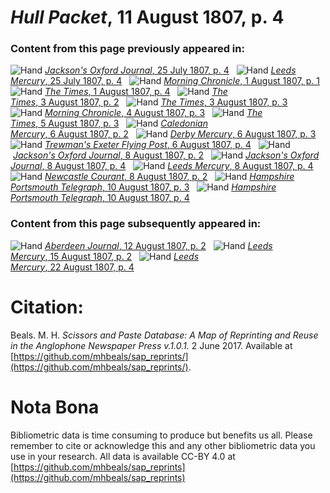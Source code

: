 # *Hull Packet*, 11 August 1807, p. 4  
  
### Content from this page previously appeared in:  
![Hand](http://scissorsandpaste.net/wp-content/uploads/2017/06/smallhandpointer.png) [*Jackson's Oxford Journal*, 25 July 1807, p. 4](https://mhbeals.github.io/sap_html/Jackson's-Oxford-Journal/Jackson's-Oxford-Journal-25-July-1807-p-4)  
![Hand](http://scissorsandpaste.net/wp-content/uploads/2017/06/smallhandpointer.png) [*Leeds Mercury*, 25 July 1807, p. 4](https://mhbeals.github.io/sap_html/Leeds-Mercury/Leeds-Mercury-25-July-1807-p-4)  
![Hand](http://scissorsandpaste.net/wp-content/uploads/2017/06/smallhandpointer.png) [*Morning Chronicle*, 1 August 1807, p. 1](https://mhbeals.github.io/sap_html/Morning-Chronicle/Morning-Chronicle-1-August-1807-p-1)  
![Hand](http://scissorsandpaste.net/wp-content/uploads/2017/06/smallhandpointer.png) [*The Times*, 1 August 1807, p. 4](https://mhbeals.github.io/sap_html/The-Times/The-Times-1-August-1807-p-4)  
![Hand](http://scissorsandpaste.net/wp-content/uploads/2017/06/smallhandpointer.png) [*The Times*, 3 August 1807, p. 2](https://mhbeals.github.io/sap_html/The-Times/The-Times-3-August-1807-p-2)  
![Hand](http://scissorsandpaste.net/wp-content/uploads/2017/06/smallhandpointer.png) [*The Times*, 3 August 1807, p. 3](https://mhbeals.github.io/sap_html/The-Times/The-Times-3-August-1807-p-3)  
![Hand](http://scissorsandpaste.net/wp-content/uploads/2017/06/smallhandpointer.png) [*Morning Chronicle*, 4 August 1807, p. 3](https://mhbeals.github.io/sap_html/Morning-Chronicle/Morning-Chronicle-4-August-1807-p-3)  
![Hand](http://scissorsandpaste.net/wp-content/uploads/2017/06/smallhandpointer.png) [*The Times*, 5 August 1807, p. 3](https://mhbeals.github.io/sap_html/The-Times/The-Times-5-August-1807-p-3)  
![Hand](http://scissorsandpaste.net/wp-content/uploads/2017/06/smallhandpointer.png) [*Caledonian Mercury*, 6 August 1807, p. 2](https://mhbeals.github.io/sap_html/Caledonian-Mercury/Caledonian-Mercury-6-August-1807-p-2)  
![Hand](http://scissorsandpaste.net/wp-content/uploads/2017/06/smallhandpointer.png) [*Derby Mercury*, 6 August 1807, p. 3](https://mhbeals.github.io/sap_html/Derby-Mercury/Derby-Mercury-6-August-1807-p-3)  
![Hand](http://scissorsandpaste.net/wp-content/uploads/2017/06/smallhandpointer.png) [*Trewman's Exeter Flying Post*, 6 August 1807, p. 4](https://mhbeals.github.io/sap_html/Trewman's-Exeter-Flying-Post/Trewman's-Exeter-Flying-Post-6-August-1807-p-4)  
![Hand](http://scissorsandpaste.net/wp-content/uploads/2017/06/smallhandpointer.png) [*Jackson's Oxford Journal*, 8 August 1807, p. 2](https://mhbeals.github.io/sap_html/Jackson's-Oxford-Journal/Jackson's-Oxford-Journal-8-August-1807-p-2)  
![Hand](http://scissorsandpaste.net/wp-content/uploads/2017/06/smallhandpointer.png) [*Jackson's Oxford Journal*, 8 August 1807, p. 4](https://mhbeals.github.io/sap_html/Jackson's-Oxford-Journal/Jackson's-Oxford-Journal-8-August-1807-p-4)  
![Hand](http://scissorsandpaste.net/wp-content/uploads/2017/06/smallhandpointer.png) [*Leeds Mercury*, 8 August 1807, p. 4](https://mhbeals.github.io/sap_html/Leeds-Mercury/Leeds-Mercury-8-August-1807-p-4)  
![Hand](http://scissorsandpaste.net/wp-content/uploads/2017/06/smallhandpointer.png) [*Newcastle Courant*, 8 August 1807, p. 2](https://mhbeals.github.io/sap_html/Newcastle-Courant/Newcastle-Courant-8-August-1807-p-2)  
![Hand](http://scissorsandpaste.net/wp-content/uploads/2017/06/smallhandpointer.png) [*Hampshire Portsmouth Telegraph*, 10 August 1807, p. 3](https://mhbeals.github.io/sap_html/Hampshire-Portsmouth-Telegraph/Hampshire-Portsmouth-Telegraph-10-August-1807-p-3)  
![Hand](http://scissorsandpaste.net/wp-content/uploads/2017/06/smallhandpointer.png) [*Hampshire Portsmouth Telegraph*, 10 August 1807, p. 4](https://mhbeals.github.io/sap_html/Hampshire-Portsmouth-Telegraph/Hampshire-Portsmouth-Telegraph-10-August-1807-p-4)  
  
### Content from this page subsequently appeared in:  
![Hand](http://scissorsandpaste.net/wp-content/uploads/2017/06/smallhandpointer.png) [*Aberdeen Journal*, 12 August 1807, p. 2](https://mhbeals.github.io/sap_html/Aberdeen-Journal/Aberdeen-Journal-12-August-1807-p-2)  
![Hand](http://scissorsandpaste.net/wp-content/uploads/2017/06/smallhandpointer.png) [*Leeds Mercury*, 15 August 1807, p. 2](https://mhbeals.github.io/sap_html/Leeds-Mercury/Leeds-Mercury-15-August-1807-p-2)  
![Hand](http://scissorsandpaste.net/wp-content/uploads/2017/06/smallhandpointer.png) [*Leeds Mercury*, 22 August 1807, p. 4](https://mhbeals.github.io/sap_html/Leeds-Mercury/Leeds-Mercury-22-August-1807-p-4)  


# Citation: 

Beals. M. H. *Scissors and Paste Database: A Map of Reprinting and Reuse in the Anglophone Newspaper Press v.1.0.1.* 2 June 2017. Available at [https://github.com/mhbeals/sap_reprints/](https://github.com/mhbeals/sap_reprints/). 

# Nota Bona

Bibliometric data is time consuming to produce but benefits us all. Please remember to cite or acknowledge this and any other bibliometric data you use in your research. All data is available CC-BY 4.0 at [https://github.com/mhbeals/sap_reprints](https://github.com/mhbeals/sap_reprints)